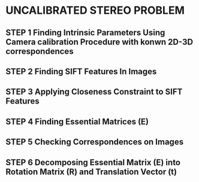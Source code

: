 # UNCALIBRATED STEREO PROBLEM

## STEP 1 Finding Intrinsic Parameters Using Camera calibration Procedure with konwn 2D-3D correspondences

## STEP 2 Finding SIFT Features In Images

## STEP 3 Applying Closeness Constraint to SIFT Features

## STEP 4 Finding Essential Matrices (E)

## STEP 5 Checking Correspondences on Images

## STEP 6 Decomposing Essential Matrix (E) into Rotation Matrix (R) and Translation Vector (t)
